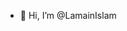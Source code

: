 - 👋 Hi, I’m @LamainIslam

<!---
LamainIslam/LamainIslam is a ✨ special ✨ repository because its `README.md` (this file) appears on your GitHub profile.
You can click the Preview link to take a look at your changes.
--->
